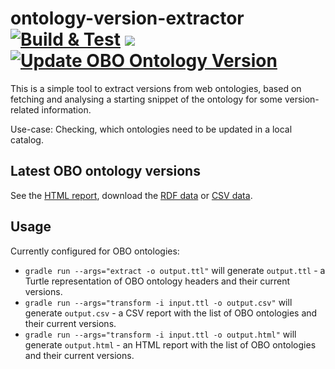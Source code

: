 # ontology-version-extractor [![Build & Test](https://github.com/psiotwo/ontology-version-extractor/actions/workflows/build.yml/badge.svg)](https://github.com/psiotwo/ontology-version-extractor/actions/workflows/build.yml) [![](https://jitpack.io/v/psiotwo/ontology-version-extractor.svg)](https://jitpack.io/#psiotwo/ontology-version-extractor) [![Update OBO Ontology Version](https://github.com/psiotwo/ontology-version-extractor/actions/workflows/update-obo-status.yml/badge.svg)](https://github.com/psiotwo/ontology-version-extractor/actions/workflows/update-obo-status.yml)
This is a simple tool to extract versions from web ontologies, based on fetching and analysing a starting snippet of the ontology for some version-related information.

Use-case: Checking, which ontologies need to be updated in a local catalog.

## Latest OBO ontology versions

See the [HTML report](https://psiotwo.github.io/ontology-version-extractor/output.html), download the [RDF data](https://psiotwo.github.io/ontology-version-extractor/output.ttl) or [CSV data](https://psiotwo.github.io/ontology-version-extractor/output.csv).

## Usage

Currently configured for OBO ontologies:

- `gradle run --args="extract -o output.ttl"` will generate `output.ttl` - a Turtle representation of OBO ontology headers and their current versions.
- `gradle run --args="transform -i input.ttl -o output.csv"` will generate `output.csv` - a CSV report with the list of OBO ontologies and their current versions.
- `gradle run --args="transform -i input.ttl -o output.html"` will generate `output.html` - an HTML report with the list of OBO ontologies and their current versions.
